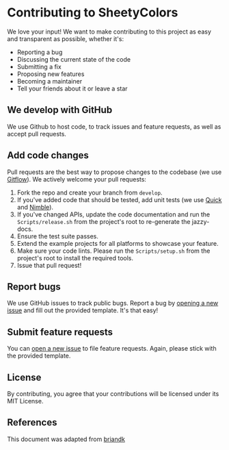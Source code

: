 # Contributing to SheetyColors
We love your input! We want to make contributing to this project as easy and transparent as possible, whether it's:

- Reporting a bug
- Discussing the current state of the code
- Submitting a fix
- Proposing new features
- Becoming a maintainer
- Tell your friends about it or leave a star

## We develop with GitHub
We use Github to host code, to track issues and feature requests, as well as accept pull requests.

## Add code changes
Pull requests are the best way to propose changes to the codebase (we use [Gitflow](https://www.atlassian.com/git/tutorials/comparing-workflows/gitflow-workflow)). We actively welcome your pull requests:

1. Fork the repo and create your branch from `develop`.
2. If you've added code that should be tested, add unit tests (we use [Quick](https://github.com/Quick/Quick) and [Nimble](https://github.com/Quick/Nimble)).
3. If you've changed APIs, update the code documentation and run the `Scripts/release.sh` from the project's root to re-generate the jazzy-docs.
4. Ensure the test suite passes.
5. Extend the example projects for all platforms to showcase your feature.
6. Make sure your code lints. Please run the `Scripts/setup.sh` from the project's root to install the required tools.
7. Issue that pull request!

## Report bugs
We use GitHub issues to track public bugs. Report a bug by [opening a new issue](https://github.com/chrs1885/SheetyColors/issues/new?template=BUG_REPORT.md) and fill out the provided template. It's that easy!

## Submit feature requests
You can [open a new issue](https://github.com/chrs1885/SheetyColors/issues/new?template=FEATURE_REQUEST.md) to file feature requests. Again, please stick with the provided template.

## License
By contributing, you agree that your contributions will be licensed under its MIT License.

## References
This document was adapted from [briandk](https://gist.github.com/briandk/3d2e8b3ec8daf5a27a62)
